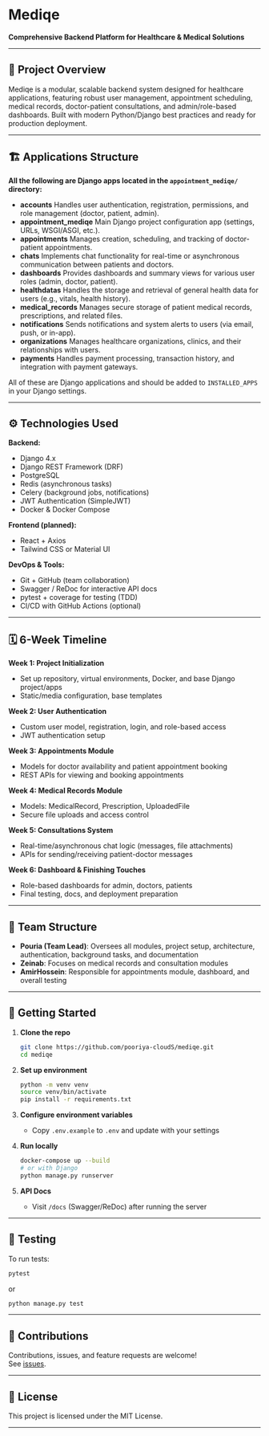 # Mediqe 

**Comprehensive Backend Platform for Healthcare & Medical Solutions**

---
 
## 📖 Project Overview

Mediqe is a modular, scalable backend system designed for healthcare applications, featuring robust user management, appointment scheduling, medical records, doctor-patient consultations, and admin/role-based dashboards. Built with modern Python/Django best practices and ready for production deployment.

--- 

## 🏗 Applications Structure

**All the following are Django apps located in the `appointment_mediqe/` directory:**

- **accounts** Handles user authentication, registration, permissions, and role management (doctor, patient, admin).
- **appointment_mediqe** Main Django project configuration app (settings, URLs, WSGI/ASGI, etc.).
- **appointments** Manages creation, scheduling, and tracking of doctor-patient appointments.
- **chats** Implements chat functionality for real-time or asynchronous communication between patients and doctors.
- **dashboards** Provides dashboards and summary views for various user roles (admin, doctor, patient).
- **healthdatas** Handles the storage and retrieval of general health data for users (e.g., vitals, health history).
- **medical_records** Manages secure storage of patient medical records, prescriptions, and related files.
- **notifications** Sends notifications and system alerts to users (via email, push, or in-app).
- **organizations** Manages healthcare organizations, clinics, and their relationships with users.
- **payments** Handles payment processing, transaction history, and integration with payment gateways.

All of these are Django applications and should be added to `INSTALLED_APPS` in your Django settings.

---

## ⚙️ Technologies Used

**Backend:**
- Django 4.x
- Django REST Framework (DRF)
- PostgreSQL
- Redis (asynchronous tasks)
- Celery (background jobs, notifications)
- JWT Authentication (SimpleJWT)
- Docker & Docker Compose

**Frontend (planned):**
- React + Axios
- Tailwind CSS or Material UI

**DevOps & Tools:**
- Git + GitHub (team collaboration)
- Swagger / ReDoc for interactive API docs
- pytest + coverage for testing (TDD)
- CI/CD with GitHub Actions (optional)

---

## 🗓️ 6-Week Timeline

**Week 1: Project Initialization**
- Set up repository, virtual environments, Docker, and base Django project/apps
- Static/media configuration, base templates

**Week 2: User Authentication**
- Custom user model, registration, login, and role-based access
- JWT authentication setup

**Week 3: Appointments Module**
- Models for doctor availability and patient appointment booking
- REST APIs for viewing and booking appointments

**Week 4: Medical Records Module**
- Models: MedicalRecord, Prescription, UploadedFile
- Secure file uploads and access control
   
**Week 5: Consultations System**
- Real-time/asynchronous chat logic (messages, file attachments)
- APIs for sending/receiving patient-doctor messages

**Week 6: Dashboard & Finishing Touches**
- Role-based dashboards for admin, doctors, patients
- Final testing, docs, and deployment preparation

---

## 👥 Team Structure

- **Pouria (Team Lead)**: Oversees all modules, project setup, architecture, authentication, background tasks, and documentation
- **Zeinab**: Focuses on medical records and consultation modules
- **AmirHossein**: Responsible for appointments module, dashboard, and overall testing

---

## 📝 Getting Started

1. **Clone the repo**
   ```bash
   git clone https://github.com/pooriya-cloudS/mediqe.git
   cd mediqe
   ```

2. **Set up environment**
   ```bash
   python -m venv venv
   source venv/bin/activate
   pip install -r requirements.txt
   ```

3. **Configure environment variables**
   - Copy `.env.example` to `.env` and update with your settings

4. **Run locally**
   ```bash
   docker-compose up --build
   # or with Django
   python manage.py runserver
   ```

5. **API Docs**
   - Visit `/docs` (Swagger/ReDoc) after running the server

---

## 🧪 Testing

To run tests:
```bash
pytest
```
or
```bash
python manage.py test
```

---

## 🤝 Contributions

Contributions, issues, and feature requests are welcome!  
See [issues](https://github.com/pooriya-cloudS/mediqe/issues).

---

## 📄 License

This project is licensed under the MIT License.

---
